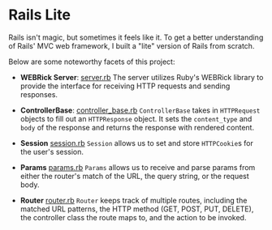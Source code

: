 # Rails Lite
Rails isn't magic, but sometimes it feels like it. To get a better understanding of Rails' MVC web framework, I built a "lite" version of Rails from scratch.

Below are some noteworthy facets of this project:

* **WEBRick Server**: [server.rb](https://github.com/rrzein/RailsLite/blob/master/lib/server.rb)
   The server utilizes Ruby's WEBRick library to provide the interface for receiving HTTP requests and sending responses.

* **ControllerBase**: [controller_base.rb](https://github.com/rrzein/RailsLite/blob/master/lib/rails_lite/controller_base.rb)
  `ControllerBase` takes in `HTTPRequest` objects to fill out an `HTTPResponse` object. It sets the `content_type` and `body` of the response and returns the response with rendered content.

* **Session** [session.rb](https://github.com/rrzein/RailsLite/blob/master/lib/rails_lite/session.rb)
  `Session` allows us to set and store `HTTPCookie`s for the user's session.

* **Params** [params.rb](https://github.com/rrzein/RailsLite/blob/master/lib/rails_lite/params.rb)
  `Params` allows us to receive and parse params from either the router's match of the URL, the query string, or the request body.

* **Router** [router.rb](https://github.com/rrzein/RailsLite/blob/master/lib/rails_lite/router.rb)
  `Router` keeps track of multiple routes, including the matched URL patterns, the HTTP method (GET, POST, PUT, DELETE), the controller class the route maps to, and the action to be invoked.